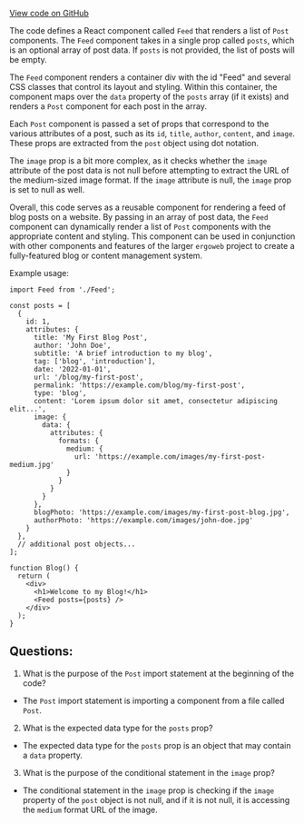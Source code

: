 [View code on GitHub](https://github.com/ergoplatform/ergoweb/components/shared/Feed.tsx)

The code defines a React component called `Feed` that renders a list of `Post` components. The `Feed` component takes in a single prop called `posts`, which is an optional array of post data. If `posts` is not provided, the list of posts will be empty.

The `Feed` component renders a container div with the id "Feed" and several CSS classes that control its layout and styling. Within this container, the component maps over the `data` property of the `posts` array (if it exists) and renders a `Post` component for each post in the array.

Each `Post` component is passed a set of props that correspond to the various attributes of a post, such as its `id`, `title`, `author`, `content`, and `image`. These props are extracted from the `post` object using dot notation.

The `image` prop is a bit more complex, as it checks whether the `image` attribute of the post data is not null before attempting to extract the URL of the medium-sized image format. If the `image` attribute is null, the `image` prop is set to null as well.

Overall, this code serves as a reusable component for rendering a feed of blog posts on a website. By passing in an array of post data, the `Feed` component can dynamically render a list of `Post` components with the appropriate content and styling. This component can be used in conjunction with other components and features of the larger `ergoweb` project to create a fully-featured blog or content management system. 

Example usage:

```
import Feed from './Feed';

const posts = [
  {
    id: 1,
    attributes: {
      title: 'My First Blog Post',
      author: 'John Doe',
      subtitle: 'A brief introduction to my blog',
      tag: ['blog', 'introduction'],
      date: '2022-01-01',
      url: '/blog/my-first-post',
      permalink: 'https://example.com/blog/my-first-post',
      type: 'blog',
      content: 'Lorem ipsum dolor sit amet, consectetur adipiscing elit...',
      image: {
        data: {
          attributes: {
            formats: {
              medium: {
                url: 'https://example.com/images/my-first-post-medium.jpg'
              }
            }
          }
        }
      },
      blogPhoto: 'https://example.com/images/my-first-post-blog.jpg',
      authorPhoto: 'https://example.com/images/john-doe.jpg'
    }
  },
  // additional post objects...
];

function Blog() {
  return (
    <div>
      <h1>Welcome to my Blog!</h1>
      <Feed posts={posts} />
    </div>
  );
}
```
## Questions: 
 1. What is the purpose of the `Post` import statement at the beginning of the code?
- The `Post` import statement is importing a component from a file called `Post`.

2. What is the expected data type for the `posts` prop?
- The expected data type for the `posts` prop is an object that may contain a `data` property.

3. What is the purpose of the conditional statement in the `image` prop?
- The conditional statement in the `image` prop is checking if the `image` property of the `post` object is not null, and if it is not null, it is accessing the `medium` format URL of the image.